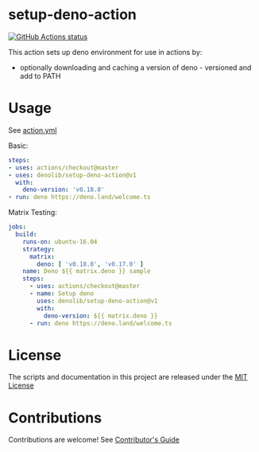 # setup-deno-action

<p align="left">
  <a href="https://github.com/denolib/setup-deno-action"><img alt="GitHub Actions status" src="https://github.com/denolib/setup-deno-action/workflows/Main%20workflow/badge.svg"></a>
</p>

This action sets up deno environment for use in actions by:

- optionally downloading and caching a version of deno - versioned and add to PATH

# Usage

See [action.yml](action.yml)

Basic:
```yaml
steps:
- uses: actions/checkout@master
- uses: denolib/setup-deno-action@v1
  with:
    deno-version: 'v0.18.0'
- run: deno https://deno.land/welcome.ts
```

Matrix Testing:
```yaml
jobs:
  build:
    runs-on: ubuntu-16.04
    strategy:
      matrix:
        deno: [ 'v0.18.0', 'v0.17.0' ]
    name: Deno ${{ matrix.deno }} sample
    steps:
      - uses: actions/checkout@master
      - name: Setup deno
        uses: denolib/setup-deno-action@v1
        with:
          deno-version: ${{ matrix.deno }}
      - run: deno https://deno.land/welcome.ts
```

# License

The scripts and documentation in this project are released under the [MIT License](LICENSE)

# Contributions

Contributions are welcome! See [Contributor's Guide](docs/contributors.md)
